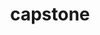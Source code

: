 ---
title: "capstone"
layout: cache
categories: [package, develop-2024-11-17]
meta: {"versions": ["5.0.1"], "compilers": ["apple-clang@=15.0.0"], "oss": ["ventura"], "platforms": ["darwin"], "targets": ["aarch64"], "stacks": ["developer-tools-darwin", "root"], "num_specs": 1, "num_specs_by_stack": {"root": 1, "developer-tools-darwin": 1}}
spec_details: [{"hash": "3wddyq3lkjfkiybfs3ot6btcs2e2qveb", "compiler": "apple-clang@=15.0.0", "versions": ["5.0.1"], "os": "ventura", "platform": "darwin", "target": "aarch64", "variants": ["build_system=cmake", "build_type=Release", "generator=make", "~ipo"], "stacks": ["root", "developer-tools-darwin"], "size": "-", "tarball": "https://binaries.spack.io/develop-2024-11-17/build_cache/darwin-ventura-aarch64/apple-clang-15.0.0/capstone-5.0.1/darwin-ventura-aarch64-apple-clang-15.0.0-capstone-5.0.1-3wddyq3lkjfkiybfs3ot6btcs2e2qveb.spack"}]
---